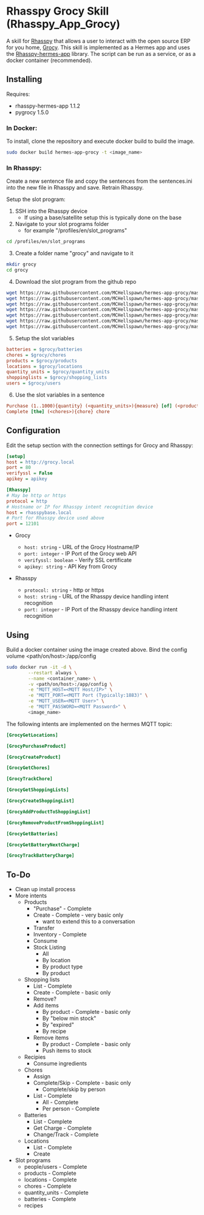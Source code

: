 # Rhasspy Grocy Skill (Rhasspy_App_Grocy)

A skill for [Rhasspy](https://github.com/rhasspy) that allows a user to interact with the open source ERP for you home, [Grocy](https://grocy.info/). This skill is implemented as a Hermes app and uses the [Rhasspy-hermes-app](https://github.com/rhasspy/rhasspy-hermes-app) library. The script can be run as a service, or as a docker container (recommended). 

## Installing

Requires:
* rhasspy-hermes-app 1.1.2
* pygrocy 1.5.0

### In Docker:
To install, clone the repository and execute docker build to build the image.

```bash
sudo docker build hermes-app-grocy -t <image_name>
```

### In Rhasspy:
Create a new sentence file and copy the sentences from the sentences.ini into the new file in Rhasspy and save. Retrain Rhasspy.

Setup the slot program:
1. SSH into the Rhasspy device 
   * If using a base/satellite setup this is typically done on the base
2. Navigate to your slot programs folder
   * for example "/profiles/en/slot_programs"
```bash
cd /profiles/en/slot_programs
```
3. Create a folder name "grocy" and navigate to it
```bash
mkdir grocy
cd grocy
```
4. Download the slot program from the github repo
```bash
wget https://raw.githubusercontent.com/MCHellspawn/hermes-app-grocy/master/slot_programs/batteries
wget https://raw.githubusercontent.com/MCHellspawn/hermes-app-grocy/master/slot_programs/chores
wget https://raw.githubusercontent.com/MCHellspawn/hermes-app-grocy/master/slot_programs/locations
wget https://raw.githubusercontent.com/MCHellspawn/hermes-app-grocy/master/slot_programs/products
wget https://raw.githubusercontent.com/MCHellspawn/hermes-app-grocy/master/slot_programs/quantity_units
wget https://raw.githubusercontent.com/MCHellspawn/hermes-app-grocy/master/slot_programs/shopping_lists
wget https://raw.githubusercontent.com/MCHellspawn/hermes-app-grocy/master/slot_programs/users

```
5. Setup the slot variables
```ini
batteries = $grocy/batteries
chores = $grocy/chores
products = $grocy/products
locations = $grocy/locations
quantity_units = $grocy/quantity_units
shoppinglists = $grocy/shopping_lists
users = $grocy/users
```
6. Use the slot variables in a sentence
```ini
Purchase (1..1000){quantity} (<quantity_units>){measure} [of] (<products>){product} into [the] (<locations>){location}
Complete [the] (<chores>){chore} chore
```

## Configuration

Edit the setup section with the connection settings for Grocy and Rhasspy:
```ini
[setup]
host = http://grocy.local
port = 80
verifyssl = False
apikey = apikey

[Rhasspy]
# May be http or https
protocol = http
# Hostname or IP for Rhasspy intent recognition device
host = rhasspybase.local
# Port for Rhasspy device used above
port = 12101
```

* Grocy
  * `host: string` - URL of the Grocy Hostname/IP
  * `port: integer` - IP Port of the Grocy web API
  * `verifyssl: boolean` - Verify SSL certificate
  * `apikey: string` - API Key from Grocy

* Rhasspy
  * `protocol: string` - http or https
  * `host: string` - URL of the Rhasspy device handling intent recognition
  * `port: integer` - IP Port of the Rhasspy device handling intent recognition

## Using

Build a docker container using the image created above.
Bind the config volume <path/on/host>:/app/config

```bash
sudo docker run -it -d \
        --restart always \
        --name <container_name> \
        -v <path/on/host>:/app/config \
        -e "MQTT_HOST=<MQTT Host/IP>" \
        -e "MQTT_PORT=<MQTT Port (Typically:1883)" \
        -e "MQTT_USER=<MQTT User>" \
        -e "MQTT_PASSWORD=<MQTT Password>" \
        <image_name>
```

The following intents are implemented on the hermes MQTT topic:

```ini
[GrocyGetLocations]

[GrocyPurchaseProduct]

[GrocyCreateProduct]

[GrocyGetChores]

[GrocyTrackChore]

[GrocyGetShoppingLists]

[GrocyCreateShoppingList]

[GrocyAddProductToShoppingList]

[GrocyRemoveProductFromShoppingList]

[GrocyGetBatteries]

[GrocyGetBatteryNextCharge]

[GrocyTrackBatteryCharge]
```

## To-Do

* Clean up install process
* More intents
  * Products
    * "Purchase" - Complete
    * Create - Complete - very basic only
      * want to extend this to a conversation
    * Transfer
    * Inventory - Complete
    * Consume
    * Stock Listing
      * All
      * By location
      * By product type
      * By product
  * Shopping lists
    * List - Complete
    * Create - Complete - basic only
    * Remove?
    * Add items
      * By product - Complete - basic only
      * By "below min stock"
      * By "expired"
      * By recipe
    * Remove items
      * By product - Complete - basic only
      * Push items to stock
  * Recipies
    * Consume ingredients
  * Chores
    * Assign
    * Complete/Skip - Complete - basic only
      * Complete/skip by person
    * List - Complete
      * All - Complete
      * Per person - Complete
  * Batteries
    * List - Complete
    * Get Charge - Complete
    * Change/Track - Complete
  * Locations
    * List - Complete
    * Create
* Slot programs
  * people/users - Complete
  * products - Complete
  * locations - Complete
  * chores - Complete
  * quantity_units - Complete
  * batteries - Complete
  * recipes